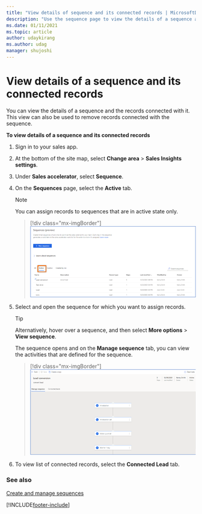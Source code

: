 ```yaml
---
title: "View details of sequence and its connected records | MicrosoftDocs"
description: "Use the sequence page to view the details of a sequence and its connected records in sales accelerator."
ms.date: 01/11/2021
ms.topic: article
author: udaykirang
ms.author: udag
manager: shujoshi
---
```


# View details of a sequence and its connected records

You can view the details of a sequence and the records connected with it. This view can also be used to remove records connected with the sequence.

**To view details of a sequence and its connected records**   
1. Sign in to your sales app.   
2. At the bottom of the site map, select **Change area** > **Sales Insights settings**.   
3. Under **Sales accelerator**, select **Sequence**.   
4. On the **Sequences** page, select the **Active** tab.    
    >[!NOTE]
    > You can assign records to sequences that are in active state only.

    > [!div class="mx-imgBorder"]
    > ![Active sequences list view](media/sequence-home-page-active-sequence.png "Active sequences list view")       
5. Select and open the sequence for which you want to assign records.      
    >[!TIP]
    >Alternatively, hover over a sequence, and then select **More options** > **View sequence**.    

    The sequence opens and on the **Manage sequence** tab, you can view the activities that are defined for the sequence.     

    > [!div class="mx-imgBorder"]
    > ![Manage sequence tab of a sequence](media/sequence-manage-sequence-tab.png "Manage sequence tab of a sequence")     
6. To view list of connected records, select the **Connected Lead** tab.    
  
### See also

[Create and manage sequences](create-manage-sequences.md)

[!INCLUDE[footer-include](../includes/footer-banner.md)]
